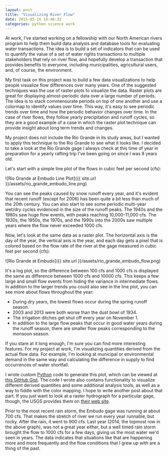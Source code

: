```yaml
---
layout: post
title: "Visualizing River Flow"
date: 2015-05-16 14:48:32
categories: python science work
---
```


At work, I've started working on a fellowship with our North American rivers
program to help them build data analysis and database tools for evaluating
water transactions. The idea is to build a set of indicators that can be used
to quantify the value of a set of water rights transactions to multiple
stakeholders that rely on river flow, and hopefully develop a transaction that
provides benefits to everyone, including municipalities, agricultural users,
and, of course, the environment.

My first task on this project was to build a few data visualizations to help
people visualize flow differences over many years. One of the suggested
techniques was the use of raster plots to visualize the data. Raster plots are
great for displaying almost-periodic data over a large number of periods. The
idea is to stack commensurate periods on top of one another and use a colormap
to identify values over time. This way, it's easy to see periodic trends over
time and how the periodic behavior changes over time. In the case of river
flows, they follow yearly precipitation and runoff cycles, so they are a
good example of a case in which the raster plot technique can provide
insight about long term trends and changes.

My project does not include the Rio Grande in its study areas, but I wanted to
apply this technique to the Rio Grande to see what it looks like. I decided to
take a look at the Rio Grande gage I always check at this time of year in
preparation for a yearly rafting trip I've been going on since I was 8 years
old.

Let's start with a simple line plot of the flows in cubic feet per second (cfs):

![Rio Grande at Embudo Line Plot]({{ site.url }}/assets/rio_grande_embudo_line.png)

You can see the peaks caused by snow runoff every year, and it's evident that
recent runoff (except for 2006) has been quite a bit less than much of the 20th
century. You can also start to see some periodic multi-year wet/dry cycles
evidenced in the size of the runoff peaks. The 1940s and the 1980s saw huge
flow events, with peaks reaching 10,000-11,000 cfs. The 1930s, the 1950s, the
1970s, and the 1990s into the 2000s saw multiple years where the flow never
exceeded 1000 cfs.

Now, let's look at the same data as a raster plot. The horizontal axis is the
day of the year, the vertical axis is the year, and each day gets a pixel that
is colored based on the flow rate of the river at the gage measured in cubic
feet per second (cfs):

![Rio Grande at Embudo]({{ site.url }}/assets/rio_grande_embudo_flow.png)

It's a log plot, so the difference between 100 cfs and 1000 cfs is displayed
the same as difference between 1000 cfs and 10000 cfs. This keeps a few large
and small flow events from hiding the variance in intermediate flows. In
addition to the larger trends you could also see in the line plot, you can see
more about flows throughout the year:

* During dry years, the lowest flows occur during the spring runoff season.
* 2003 and 2013 were both worse than the dust bowl of 1934.
* The irrigation ditches get shut off every year on November 1.
* In addition to the large flow peaks that occur in good water years during the
  runoff season, there are smaller flow peaks corresponding to the monsoon
  season.

If you stare at it long enough, I'm sure you can find more interesting
features. For my project at work, I'm visualizing quantities derived from the
actual flow data. For example, I'm looking at municipal or environmental demand
in the same way and calculating the difference in supply to find occurrences of
water shortfall.

I wrote custom [Python](http://www.python.org) code to generate this plot,
which can be viewed at 
[this GitHub Gist](https://gist.github.com/wdicharry/b549bc3b278456121700).
The code I wrote also contains functionality to visualize different derived
quantities and some additional analysis tools, as well as a way to fiddle with
the color mapping. I hope to write another post about that part. If you just
want to look at a raster hydrograph for a particular gage, though, the USGS
provides them on
[their web site](http://waterwatch.usgs.gov/?id=wwchart_rastergraph).

Prior to the most recent rain storm, the Embudo gage was running at about 700
cfs. That makes the stretch of river we run every year runnable, but rocky.
After the rain, it went to 900 cfs. Last year (2014, the topmost row in the
above graph), was not a great year either, but a well timed rain storm brought
the flow to 1000 cfs for a few days, giving us the most water we'd seen in
years. The data indicates that situations like that are happening more and
more frequently and the flow conditions that I grew up with are a thing of the
past.

